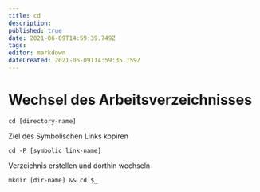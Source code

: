 ```yaml
---
title: cd
description: 
published: true
date: 2021-06-09T14:59:39.749Z
tags: 
editor: markdown
dateCreated: 2021-06-09T14:59:35.159Z
---
```


# Wechsel des Arbeitsverzeichnisses

`cd [directory-name]`

Ziel des Symbolischen Links kopiren

`cd -P [symbolic link-name]`

Verzeichnis erstellen und dorthin wechseln

`mkdir [dir-name] && cd $_`
